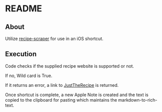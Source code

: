 # README

## About
Utilize [recipe-scraper](https://github.com/hhursev/recipe-scrapers) for use in an iOS shortcut.

## Execution
Code checks if the supplied recipe website is supported or not.

If no, Wild card is True.

If it returns an error, a link to [JustTheRecipe](https://www.justtherecipe.com/) is returned.

Once shortcut is complete, a new Apple Note is created and the text is copied to the clipboard for pasting which maintains the markdown-to-rich-text.
